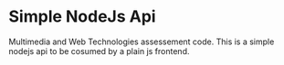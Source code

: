 # Simple NodeJs Api

Multimedia and Web Technologies assessement code. This is a simple nodejs api to be cosumed by a plain js frontend.